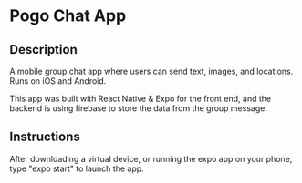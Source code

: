 # Pogo Chat App

## Description

A mobile group chat app where users can send text, images, and locations.  Runs on iOS and Android.

This app was built with React Native & Expo for the front end, and the backend is using firebase to store the data from the group message.    

## Instructions

After downloading a virtual device, or running the expo app on your phone, type "expo start" to launch the app.
